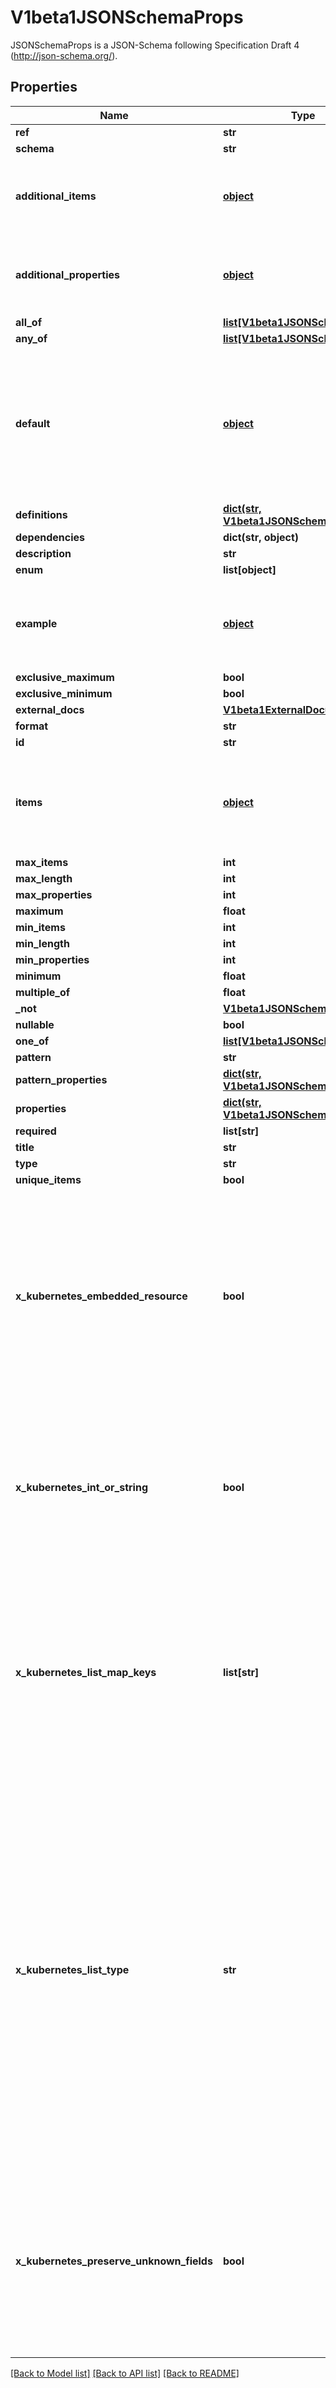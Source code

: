 # V1beta1JSONSchemaProps

JSONSchemaProps is a JSON-Schema following Specification Draft 4 (http://json-schema.org/).
## Properties
Name | Type | Description | Notes
------------ | ------------- | ------------- | -------------
**ref** | **str** |  | [optional] 
**schema** | **str** |  | [optional] 
**additional_items** | [**object**](.md) | JSONSchemaPropsOrBool represents JSONSchemaProps or a boolean value. Defaults to true for the boolean property. | [optional] 
**additional_properties** | [**object**](.md) | JSONSchemaPropsOrBool represents JSONSchemaProps or a boolean value. Defaults to true for the boolean property. | [optional] 
**all_of** | [**list[V1beta1JSONSchemaProps]**](V1beta1JSONSchemaProps.md) |  | [optional] 
**any_of** | [**list[V1beta1JSONSchemaProps]**](V1beta1JSONSchemaProps.md) |  | [optional] 
**default** | [**object**](.md) | default is a default value for undefined object fields. Defaulting is a beta feature under the CustomResourceDefaulting feature gate. CustomResourceDefinitions with defaults must be created using the v1 (or newer) CustomResourceDefinition API. | [optional] 
**definitions** | [**dict(str, V1beta1JSONSchemaProps)**](V1beta1JSONSchemaProps.md) |  | [optional] 
**dependencies** | **dict(str, object)** |  | [optional] 
**description** | **str** |  | [optional] 
**enum** | **list[object]** |  | [optional] 
**example** | [**object**](.md) | JSON represents any valid JSON value. These types are supported: bool, int64, float64, string, []interface{}, map[string]interface{} and nil. | [optional] 
**exclusive_maximum** | **bool** |  | [optional] 
**exclusive_minimum** | **bool** |  | [optional] 
**external_docs** | [**V1beta1ExternalDocumentation**](V1beta1ExternalDocumentation.md) |  | [optional] 
**format** | **str** |  | [optional] 
**id** | **str** |  | [optional] 
**items** | [**object**](.md) | JSONSchemaPropsOrArray represents a value that can either be a JSONSchemaProps or an array of JSONSchemaProps. Mainly here for serialization purposes. | [optional] 
**max_items** | **int** |  | [optional] 
**max_length** | **int** |  | [optional] 
**max_properties** | **int** |  | [optional] 
**maximum** | **float** |  | [optional] 
**min_items** | **int** |  | [optional] 
**min_length** | **int** |  | [optional] 
**min_properties** | **int** |  | [optional] 
**minimum** | **float** |  | [optional] 
**multiple_of** | **float** |  | [optional] 
**_not** | [**V1beta1JSONSchemaProps**](V1beta1JSONSchemaProps.md) |  | [optional] 
**nullable** | **bool** |  | [optional] 
**one_of** | [**list[V1beta1JSONSchemaProps]**](V1beta1JSONSchemaProps.md) |  | [optional] 
**pattern** | **str** |  | [optional] 
**pattern_properties** | [**dict(str, V1beta1JSONSchemaProps)**](V1beta1JSONSchemaProps.md) |  | [optional] 
**properties** | [**dict(str, V1beta1JSONSchemaProps)**](V1beta1JSONSchemaProps.md) |  | [optional] 
**required** | **list[str]** |  | [optional] 
**title** | **str** |  | [optional] 
**type** | **str** |  | [optional] 
**unique_items** | **bool** |  | [optional] 
**x_kubernetes_embedded_resource** | **bool** | x-kubernetes-embedded-resource defines that the value is an embedded Kubernetes runtime.Object, with TypeMeta and ObjectMeta. The type must be object. It is allowed to further restrict the embedded object. kind, apiVersion and metadata are validated automatically. x-kubernetes-preserve-unknown-fields is allowed to be true, but does not have to be if the object is fully specified (up to kind, apiVersion, metadata). | [optional] 
**x_kubernetes_int_or_string** | **bool** | x-kubernetes-int-or-string specifies that this value is either an integer or a string. If this is true, an empty type is allowed and type as child of anyOf is permitted if following one of the following patterns:  1) anyOf:    - type: integer    - type: string 2) allOf:    - anyOf:      - type: integer      - type: string    - ... zero or more | [optional] 
**x_kubernetes_list_map_keys** | **list[str]** | x-kubernetes-list-map-keys annotates an array with the x-kubernetes-list-type &#x60;map&#x60; by specifying the keys used as the index of the map.  This tag MUST only be used on lists that have the \&quot;x-kubernetes-list-type\&quot; extension set to \&quot;map\&quot;. Also, the values specified for this attribute must be a scalar typed field of the child structure (no nesting is supported). | [optional] 
**x_kubernetes_list_type** | **str** | x-kubernetes-list-type annotates an array to further describe its topology. This extension must only be used on lists and may have 3 possible values:  1) &#x60;atomic&#x60;: the list is treated as a single entity, like a scalar.      Atomic lists will be entirely replaced when updated. This extension      may be used on any type of list (struct, scalar, ...). 2) &#x60;set&#x60;:      Sets are lists that must not have multiple items with the same value. Each      value must be a scalar, an object with x-kubernetes-map-type &#x60;atomic&#x60; or an      array with x-kubernetes-list-type &#x60;atomic&#x60;. 3) &#x60;map&#x60;:      These lists are like maps in that their elements have a non-index key      used to identify them. Order is preserved upon merge. The map tag      must only be used on a list with elements of type object. Defaults to atomic for arrays. | [optional] 
**x_kubernetes_preserve_unknown_fields** | **bool** | x-kubernetes-preserve-unknown-fields stops the API server decoding step from pruning fields which are not specified in the validation schema. This affects fields recursively, but switches back to normal pruning behaviour if nested properties or additionalProperties are specified in the schema. This can either be true or undefined. False is forbidden. | [optional] 

[[Back to Model list]](../README.md#documentation-for-models) [[Back to API list]](../README.md#documentation-for-api-endpoints) [[Back to README]](../README.md)


